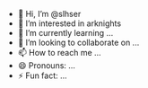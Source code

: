- 👋 Hi, I’m @slhser
- 👀 I’m interested in arknights
- 🌱 I’m currently learning ...
- 💞️ I’m looking to collaborate on ...
- 📫 How to reach me ...
- 😄 Pronouns: ...
- ⚡ Fun fact: ...

<!---
slhser/slhser is a ✨ special ✨ repository because its `README.md` (this file) appears on your GitHub profile.
You can click the Preview link to take a look at your changes.
--->

